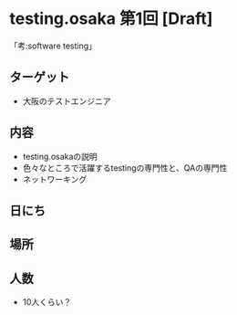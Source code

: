 # testing.osaka 第1回 [Draft]

「考:software testing」

## ターゲット

- 大阪のテストエンジニア

## 内容

- testing.osakaの説明
- 色々なところで活躍するtestingの専門性と、QAの専門性
- ネットワーキング

## 日にち

## 場所

## 人数
- 10人くらい？

